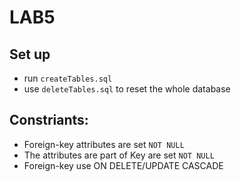 # LAB5
## Set up
* run `createTables.sql`
* use `deleteTables.sql` to reset the whole database
## Constriants:
* Foreign-key attributes are set `NOT NULL`
* The attributes are part of Key are set `NOT NULL`
* Foreign-key use ON DELETE/UPDATE CASCADE